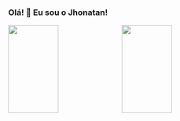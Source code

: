 ### Olá! 👋 Eu sou o Jhonatan!
<div>
  <img style="width: 45%; height: 180px; " src="https://github-readme-stats.vercel.app/api?username=jhonatancassante&show_icons=true&theme=tokyonight&border_radius=20" />
  <img style="width: 45%; height: 180px; " src="https://github-readme-stats.vercel.app/api/top-langs/?username=jhonatancassante&layout=compact&theme=tokyonight&border_radius=15" />
</div>


<!--
**jhonatancassante/jhonatancassante** is a ✨ _special_ ✨ repository because its `README.md` (this file) appears on your GitHub profile.

Here are some ideas to get you started:

- 🔭 I’m currently working on ...
- 🌱 I’m currently learning ...
- 👯 I’m looking to collaborate on ...
- 🤔 I’m looking for help with ...
- 💬 Ask me about ...
- 📫 How to reach me: ...
- 😄 Pronouns: ...
- ⚡ Fun fact: ...
-->
